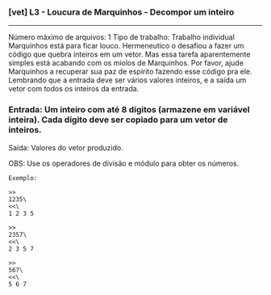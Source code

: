 ### [vet] L3 - Loucura de Marquinhos - Decompor um inteiro
-------------------------
 Número máximo de arquivos: 1
Tipo de trabalho:  Trabalho individual
Marquinhos está para ficar louco. Hermeneutico o desafiou a fazer um código que quebra inteiros em um vetor. Mas essa tarefa aparentemente simples está acabando com os miolos de Marquinhos. Por favor, ajude Marquinhos a recuperar sua paz de espírito fazendo esse código pra ele. Lembrando que a entrada deve ser vários valores inteiros, e a saída um vetor com todos os inteiros da entrada.

### Entrada: Um inteiro com até 8 dígitos (armazene em variável inteira). Cada dígito deve ser copiado para um vetor de inteiros.
Saída: Valores do vetor produzido.

OBS: Use os operadores de divisão e módulo para obter os números.
```
Exemplo:

>>
1235\
<<\
1 2 3 5

>>
2357\
<<\
2 3 5 7

>>
567\
<<\
5 6 7